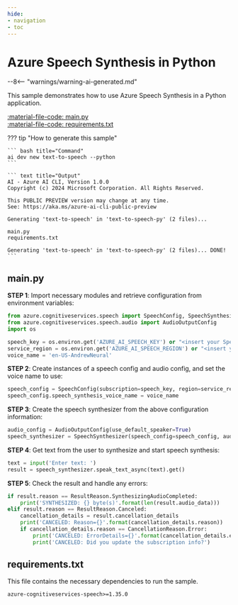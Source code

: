 ```yaml
---
hide:
- navigation
- toc
---
```

# Azure Speech Synthesis in Python

--8<-- "warnings/warning-ai-generated.md"

This sample demonstrates how to use Azure Speech Synthesis in a Python application.

[:material-file-code: main.py](https://raw.githubusercontent.com/robch/book-of-ai/main/docs/samples/text-to-speech-py/main.py)  
[:material-file-code: requirements.txt](https://raw.githubusercontent.com/robch/book-of-ai/main/docs/samples/text-to-speech-py/requirements.txt)  

??? tip "How to generate this sample"

    ``` bash title="Command"
    ai dev new text-to-speech --python
    ```

    ``` text title="Output"
    AI - Azure AI CLI, Version 1.0.0
    Copyright (c) 2024 Microsoft Corporation. All Rights Reserved.

    This PUBLIC PREVIEW version may change at any time.
    See: https://aka.ms/azure-ai-cli-public-preview

    Generating 'text-to-speech' in 'text-to-speech-py' (2 files)...

    main.py
    requirements.txt

    Generating 'text-to-speech' in 'text-to-speech-py' (2 files)... DONE!
    ```


## main.py

**STEP 1**: Import necessary modules and retrieve configuration from environment variables:

``` python title="main.py"
from azure.cognitiveservices.speech import SpeechConfig, SpeechSynthesizer, SpeechSynthesisResult, SpeechSynthesisCancellationDetails, CancellationReason, ResultReason
from azure.cognitiveservices.speech.audio import AudioOutputConfig
import os

speech_key = os.environ.get('AZURE_AI_SPEECH_KEY') or "<insert your Speech Service API key here>"
service_region = os.environ.get('AZURE_AI_SPEECH_REGION') or "<insert your Speech Service region here>"
voice_name = 'en-US-AndrewNeural'
```

**STEP 2**: Create instances of a speech config and audio config, and set the voice name to use:

``` python title="main.py"
speech_config = SpeechConfig(subscription=speech_key, region=service_region)
speech_config.speech_synthesis_voice_name = voice_name
```

**STEP 3**: Create the speech synthesizer from the above configuration information:

``` python title="main.py"
audio_config = AudioOutputConfig(use_default_speaker=True)
speech_synthesizer = SpeechSynthesizer(speech_config=speech_config, audio_config=audio_config)
```

**STEP 4**: Get text from the user to synthesize and start speech synthesis:

``` python title="main.py"
text = input('Enter text: ')
result = speech_synthesizer.speak_text_async(text).get()
```

**STEP 5**: Check the result and handle any errors:

``` python title="main.py"
if result.reason == ResultReason.SynthesizingAudioCompleted:
    print('SYNTHESIZED: {} byte(s)'.format(len(result.audio_data)))
elif result.reason == ResultReason.Canceled:
    cancellation_details = result.cancellation_details
    print('CANCELED: Reason={}'.format(cancellation_details.reason))
    if cancellation_details.reason == CancellationReason.Error:
        print('CANCELED: ErrorDetails={}'.format(cancellation_details.error_details))
        print('CANCELED: Did you update the subscription info?')
```

## requirements.txt

This file contains the necessary dependencies to run the sample.

``` text title="requirements.txt"
azure-cognitiveservices-speech>=1.35.0
```
